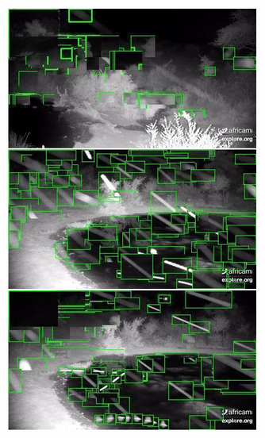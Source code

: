 ![20200626-231610-234615](in/20200626/20200626-231610-234615_0_.jpg)
![20200626-234620-000000](in/20200626/20200626-234620-000000_0_.jpg)
![20200627-000005-003010](in/20200627/20200627-000005-003010_0_.jpg)
